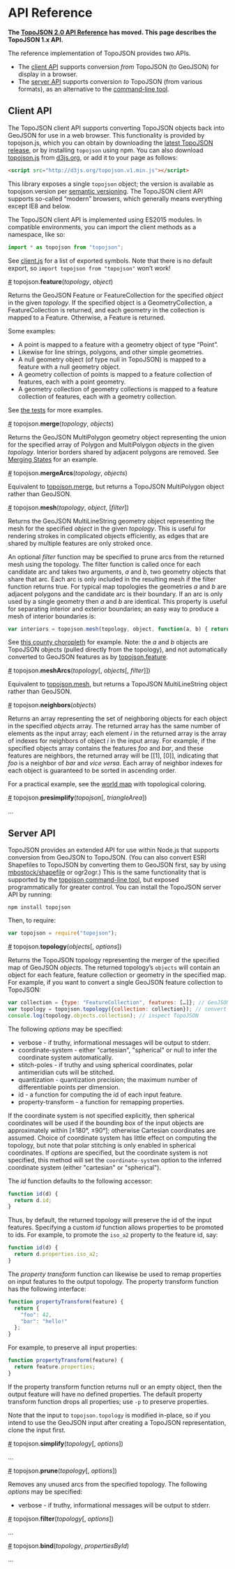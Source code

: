 # API Reference

**The [TopoJSON 2.0 API Reference](https://github.com/topojson/topojson/blob/master/README.md) has moved. This page describes the TopoJSON 1.x API.**

The reference implementation of TopoJSON provides two APIs.

* The [client API](#client-api) supports conversion _from_ TopoJSON (to GeoJSON) for display in a browser.
* The [server API](#server-api) supports conversion _to_ TopoJSON (from various formats), as an alternative to the [command-line tool](Command-Line-Reference).

## Client API

The TopoJSON client API supports converting TopoJSON objects back into GeoJSON for use in a web browser. This functionality is provided by topojson.js, which you can obtain by downloading the [latest TopoJSON release](https://github.com/mbostock/topojson/releases/latest), or by installing `topojson` using npm. You can also download [topojson.js](https://d3js.org/topojson.v1.js) from [d3js.org](http://d3js.org), or add it to your page as follows:

```html
<script src="http://d3js.org/topojson.v1.min.js"></script>
```

This library exposes a single `topojson` object; the version is available as topojson.version per [semantic versioning](http://semver.org). The TopoJSON client API supports so-called “modern” browsers, which generally means everything except IE8 and below.

The TopoJSON client API is implemented using ES2015 modules. In compatible environments, you can import the client methods as a namespace, like so:

```js
import * as topojson from "topojson";
```

See [client.js](https://github.com/mbostock/topojson/blob/master/client.js) for a list of exported symbols. Note that there is no default export, so `import topojson from "topojson"` won’t work!

<a name="feature" href="#feature">#</a> topojson.<b>feature</b>(<i>topology</i>, <i>object</i>)

Returns the GeoJSON Feature or FeatureCollection for the specified *object* in the given *topology*. If the specified object is a GeometryCollection, a FeatureCollection is returned, and each geometry in the collection is mapped to a Feature. Otherwise, a Feature is returned.

Some examples:

* A point is mapped to a feature with a geometry object of type “Point”.
* Likewise for line strings, polygons, and other simple geometries.
* A null geometry object (of type null in TopoJSON) is mapped to a feature with a null geometry object.
* A geometry collection of points is mapped to a feature collection of features, each with a point geometry.
* A geometry collection of geometry collections is mapped to a feature collection of features, each with a geometry collection.

See [the tests](https://github.com/mbostock/topojson/blob/master/test/feature-test.js) for more examples.

<a name="merge" href="#merge">#</a> topojson.<b>merge</b>(<i>topology</i>, <i>objects</i>)

Returns the GeoJSON MultiPolygon geometry object representing the union for the specified array of Polygon and MultiPolygon *objects* in the given *topology*. Interior borders shared by adjacent polygons are removed. See [Merging States](http://bl.ocks.org/mbostock/5416405) for an example.

<a name="mergeArcs" href="#mergeArcs">#</a> topojson.<b>mergeArcs</b>(<i>topology</i>, <i>objects</i>)

Equivalent to [topojson.merge](#merge), but returns a TopoJSON MultiPolygon object rather than GeoJSON.

<a name="mesh" href="#mesh">#</a> topojson.<b>mesh</b>(<i>topology</i>, <i>object</i>, [<i>filter</i>])

Returns the GeoJSON MultiLineString geometry object representing the mesh for the specified *object* in the given *topology*. This is useful for rendering strokes in complicated objects efficiently, as edges that are shared by multiple features are only stroked once.

An optional *filter* function may be specified to prune arcs from the returned mesh using the topology. The filter function is called once for each candidate arc and takes two arguments, *a* and *b*, two geometry objects that share that arc. Each arc is only included in the resulting mesh if the filter function returns true. For typical map topologies the geometries *a* and *b* are adjacent polygons and the candidate arc is their boundary. If an arc is only used by a single geometry then *a* and *b* are identical. This property is useful for separating interior and exterior boundaries; an easy way to produce a mesh of interior boundaries is:

```js
var interiors = topojson.mesh(topology, object, function(a, b) { return a !== b; });
```

See [this county choropleth](http://bl.ocks.org/mbostock/4060606) for example. Note: the *a* and *b* objects are TopoJSON objects (pulled directly from the topology), and not automatically converted to GeoJSON features as by [topojson.feature](#feature).

<a name="meshArcs" href="#meshArcs">#</a> topojson.<b>meshArcs</b>(<i>topology</i>[, <i>objects</i>[, <i>filter</i>]])

Equivalent to [topojson.mesh](#mesh), but returns a TopoJSON MultiLineString object rather than GeoJSON.

<a name="neighbors" href="#neighbors">#</a> topojson.<b>neighbors</b>(<i>objects</i>)

Returns an array representing the set of neighboring objects for each object in the specified *objects* array. The returned array has the same number of elements as the input array; each element *i* in the returned array is the array of indexes for neighbors of object *i* in the input array. For example, if the specified objects array contains the features *foo* and *bar*, and these features are neighbors, the returned array will be [​[1], [0]​], indicating that *foo* is a neighbor of *bar* and *vice versa*. Each array of neighbor indexes for each object is guaranteed to be sorted in ascending order.

For a practical example, see the [world map](http://bl.ocks.org/mbostock/4180634) with topological coloring.

<a name="presimplify" href="#presimplify">#</a> topojson.<b>presimplify</b>(<i>topojson</i>[, <i>triangleArea</i>])

…

## Server API

TopoJSON provides an extended API for use within Node.js that supports conversion from GeoJSON to TopoJSON. (You can also convert ESRI Shapefiles to TopoJSON by converting them to GeoJSON first, say by using [mbostock/shapefile](https://github.com/mbostock/shapefile) or ogr2ogr.) This is the same functionality that is supported by the [topojson command-line tool](Command-Line-Reference), but exposed programmatically for greater control. You can install the TopoJSON server API by running:

```
npm install topojson
```

Then, to require:

```js
var topojson = require("topojson");
```

<a name="topology" href="#topology">#</a> topojson.<b>topology</b>(<i>objects</i>[, <i>options</i>])

Returns the TopoJSON topology representing the merger of the specified map of GeoJSON *objects*. The returned topology’s `objects` will contain an object for each feature, feature collection or geometry in the specified map. For example, if you want to convert a single GeoJSON feature collection to TopoJSON:

```js
var collection = {type: "FeatureCollection", features: […]}; // GeoJSON
var topology = topojson.topology({collection: collection}); // convert to TopoJSON
console.log(topology.objects.collection); // inspect TopoJSON
```

The following *options* may be specified:

* verbose - if truthy, informational messages will be output to stderr.
* coordinate-system - either "cartesian", "spherical" or null to infer the coordinate system automatically.
* stitch-poles - if truthy and using spherical coordinates, polar antimeridian cuts will be stitched.
* quantization - quantization precision; the maximum number of differentiable points per dimension.
* id - a function for computing the id of each input feature.
* property-transform - a function for remapping properties.

If the coordinate system is not specified explicitly, then spherical coordinates will be used if the bounding box of the input objects are approximately within [±180°, ±90°]; otherwise Cartesian coordinates are assumed. Choice of coordinate system has little effect on computing the topology, but note that polar stitching is only enabled in spherical coordinates. If *options* are specified, but the coordinate system is not specified, this method will set the `coordinate-system` option to the inferred coordinate system (either "cartesian" or "spherical").

The *id* function defaults to the following accessor:

```js
function id(d) {
  return d.id;
}
```

Thus, by default, the returned topology will preserve the id of the input features. Specifying a custom *id* function allows properties to be promoted to ids. For example, to promote the `iso_a2` property to the feature id, say:

```js
function id(d) {
  return d.properties.iso_a2;
}
```

The *property transform* function can likewise be used to remap properties on input features to the output topology. The property transform function has the following interface:

```js
function propertyTransform(feature) {
  return {
    "foo": 42,
    "bar": "hello!"
  };
}
```

For example, to preserve all input properties:

```js
function propertyTransform(feature) {
  return feature.properties;
}
```

If the property transform function returns null or an empty object, then the output feature will have no defined properties. The default property transform function drops all properties; use `-p` to preserve properties.

Note that the input to `topojson.topology` is modified in-place, so if you intend to use the GeoJSON input after creating a TopoJSON representation, clone the input first.

<a href="#simplify" name="simplify">#</a> topojson.<b>simplify</b>(<i>topology</i>[, <i>options</i>])

…

<a href="#prune" name="prune">#</a> topojson.<b>prune</b>(<i>topology</i>[, <i>options</i>])

Removes any unused arcs from the specified topology. The following *options* may be specified:

* verbose - if truthy, informational messages will be output to stderr.

<a href="#filter" name="filter">#</a> topojson.<b>filter</b>(<i>topology</i>[, <i>options</i>])

…

<a href="#bind" name="bind">#</a> topojson.<b>bind</b>(<i>topology</i>, <i>propertiesById</i>)

…
